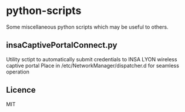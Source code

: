 python-scripts
==============
Some miscellaneous python scripts which may be useful to others.

insaCaptivePortalConnect.py
---------------------------
Utility sctipt to automatically submit credentials to INSA LYON wireless captive portal 
Place in /etc/NetworkManager/dispatcher.d for seamless operation

Licence
-------
MIT
